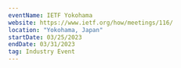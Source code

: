 ```yaml
---
eventName: IETF Yokohama
website: https://www.ietf.org/how/meetings/116/
location: "Yokohama, Japan"
startDate: 03/25/2023
endDate: 03/31/2023
tag: Industry Event
---
```

